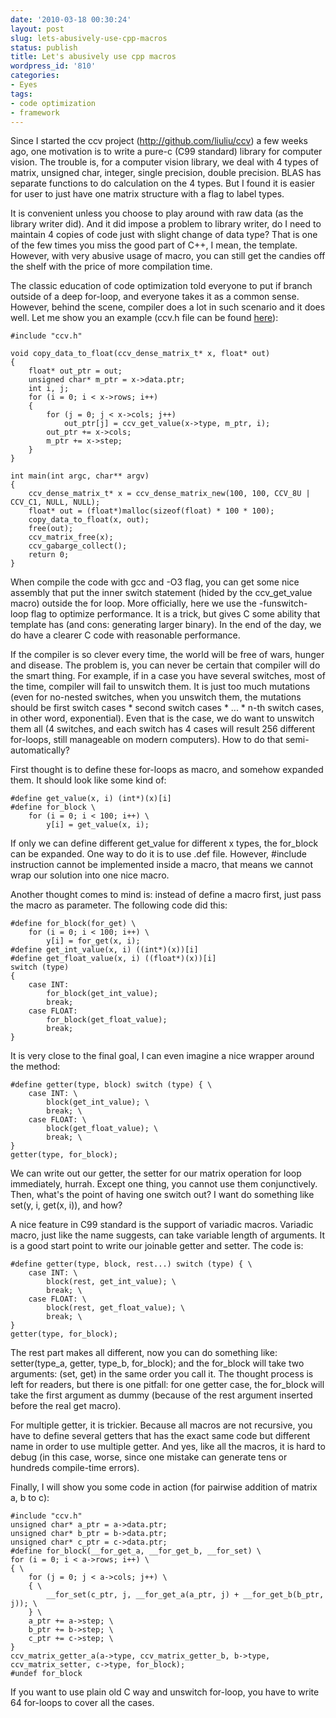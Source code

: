 ```yaml
---
date: '2010-03-18 00:30:24'
layout: post
slug: lets-abusively-use-cpp-macros
status: publish
title: Let's abusively use cpp macros
wordpress_id: '810'
categories:
- Eyes
tags:
- code optimization
- framework
---
```


Since I started the ccv project (http://github.com/liuliu/ccv) a few weeks ago, one motivation is to write a pure-c (C99 standard) library for computer vision. The trouble is, for a computer vision library, we deal with 4 types of matrix, unsigned char, integer, single precision, double precision. BLAS has separate functions to do calculation on the 4 types. But I found it is easier for user to just have one matrix structure with a flag to label types.

It is convenient unless you choose to play around with raw data (as the library writer did). And it did impose a problem to library writer, do I need to maintain 4 copies of code just with slight change of data type? That is one of the few times you miss the good part of C++, I mean, the template. However, with very abusive usage of macro, you can still get the candies off the shelf with the price of more compilation time.

The classic education of code optimization told everyone to put if branch outside of a deep for-loop, and everyone takes it as a common sense. However, behind the scene, compiler does a lot in such scenario and it does well. Let me show you an example (ccv.h file can be found [here](http://github.com/liuliu/ccv/blob/master/src/ccv.h)):

    
    #include "ccv.h"
    
    void copy_data_to_float(ccv_dense_matrix_t* x, float* out)
    {
    	float* out_ptr = out;
    	unsigned char* m_ptr = x->data.ptr;
    	int i, j;
    	for (i = 0; i < x->rows; i++)
    	{
    		for (j = 0; j < x->cols; j++)
    			out_ptr[j] = ccv_get_value(x->type, m_ptr, i);
    		out_ptr += x->cols;
    		m_ptr += x->step;
    	}
    }
    
    int main(int argc, char** argv)
    {
    	ccv_dense_matrix_t* x = ccv_dense_matrix_new(100, 100, CCV_8U | CCV_C1, NULL, NULL);
    	float* out = (float*)malloc(sizeof(float) * 100 * 100);
    	copy_data_to_float(x, out);
    	free(out);
    	ccv_matrix_free(x);
    	ccv_gabarge_collect();
    	return 0;
    }


When compile the code with gcc and -O3 flag, you can get some nice assembly that put the inner switch statement (hided by the ccv_get_value macro) outside the for loop. More officially, here we use the -funswitch-loop flag to optimize performance. It is a trick, but gives C some ability that template has (and cons: generating larger binary). In the end of the day, we do have a clearer C code with reasonable performance.

If the compiler is so clever every time, the world will be free of wars, hunger and disease. The problem is, you can never be certain that compiler will do the smart thing. For example, if in a case you have several switches, most of the time, compiler will fail to unswitch them. It is just too much mutations (even for no-nested switches, when you unswitch them, the mutations should be first switch cases * second switch cases * ... * n-th switch cases, in other word, exponential). Even that is the case, we do want to unswitch them all (4 switches, and each switch has 4 cases will result 256 different for-loops, still manageable on modern computers). How to do that semi-automatically?

First thought is to define these for-loops as macro, and somehow expanded them. It should look like some kind of:

    
    #define get_value(x, i) (int*)(x)[i]
    #define for_block \
    	for (i = 0; i < 100; i++) \
    		y[i] = get_value(x, i);


If only we can define different get_value for different x types, the for_block can be expanded. One way to do it is to use .def file. However, #include instruction cannot be implemented inside a macro, that means we cannot wrap our solution into one nice macro.

Another thought comes to mind is: instead of define a macro first, just pass the macro as parameter. The following code did this:

    
    #define for_block(for_get) \
    	for (i = 0; i < 100; i++) \
    		y[i] = for_get(x, i);
    #define get_int_value(x, i) ((int*)(x))[i]
    #define get_float_value(x, i) ((float*)(x))[i]
    switch (type)
    {
    	case INT:
    		for_block(get_int_value);
    		break;
    	case FLOAT:
    		for_block(get_float_value);
    		break;
    }


It is very close to the final goal, I can even imagine a nice wrapper around the method:

    
    #define getter(type, block) switch (type) { \
    	case INT: \
    		block(get_int_value); \
    		break; \
    	case FLOAT: \
    		block(get_float_value); \
    		break; \
    }
    getter(type, for_block);


We can write out our getter, the setter for our matrix operation for loop immediately, hurrah. Except one thing, you cannot use them conjunctively. Then, what's the point of having one switch out? I want do something like set(y, i, get(x, i)), and how?

A nice feature in C99 standard is the support of variadic macros. Variadic macro, just like the name suggests, can take variable length of arguments. It is a good start point to write our joinable getter and setter. The code is:

    
    #define getter(type, block, rest...) switch (type) { \
    	case INT: \
    		block(rest, get_int_value); \
    		break; \
    	case FLOAT: \
    		block(rest, get_float_value); \
    		break; \
    }
    getter(type, for_block);


The rest part makes all different, now you can do something like: setter(type_a, getter, type_b, for_block); and the for_block will take two arguments: (set, get) in the same order you call it. The thought process is left for readers, but there is one pitfall: for one getter case, the for_block will take the first argument as dummy (because of the rest argument inserted before the real get macro).

For multiple getter, it is trickier. Because all macros are not recursive, you have to define several getters that has the exact same code but different name in order to use multiple getter. And yes, like all the macros, it is hard to debug (in this case, worse, since one mistake can generate tens or hundreds compile-time errors).

Finally, I will show you some code in action (for pairwise addition of matrix a, b to c):

    
    #include "ccv.h"
    unsigned char* a_ptr = a->data.ptr;
    unsigned char* b_ptr = b->data.ptr;
    unsigned char* c_ptr = c->data.ptr;
    #define for_block(__for_get_a, __for_get_b, __for_set) \
    for (i = 0; i < a->rows; i++) \
    { \
    	for (j = 0; j < a->cols; j++) \
    	{ \
    		__for_set(c_ptr, j, __for_get_a(a_ptr, j) + __for_get_b(b_ptr, j)); \
    	} \
    	a_ptr += a->step; \
    	b_ptr += b->step; \
    	c_ptr += c->step; \
    }
    ccv_matrix_getter_a(a->type, ccv_matrix_getter_b, b->type, ccv_matrix_setter, c->type, for_block);
    #undef for_block


If you want to use plain old C way and unswitch for-loop, you have to write 64 for-loops to cover all the cases.
